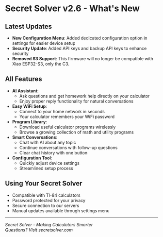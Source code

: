 # Secret Solver v2.6 - What's New

## Latest Updates
- **New Configuration Menu**: Added dedicated configuration option in settings for easier device setup
- **Security Update**: Added API keys and backup API keys to enhance security
- **Removed S3 Support**: This firmware will no longer be compatible with Xiao ESP32-S3, only the C3.

## All Features
- **AI Assistant**: 
  - Ask questions and get homework help directly on your calculator
  - Enjoy proper reply functionality for natural conversations
- **Easy WiFi Setup**: 
  - Connect to your home network in seconds
  - Your calculator remembers your WiFi password
- **Program Library**: 
  - Download useful calculator programs wirelessly
  - Browse a growing collection of math and utility programs
- **Smart Conversations**:
  - Chat with AI about any topic
  - Continue conversations with follow-up questions
  - Clear chat history with one button
- **Configuration Tool**:
  - Quickly adjust device settings
  - Streamlined setup process

## Using Your Secret Solver
- Compatible with TI-84 calculators
- Password protected for your privacy
- Secure connection to our servers
- Manual updates available through settings menu

---

*Secret Solver - Making Calculators Smarter*  
*Questions? Visit secretsolver.com*